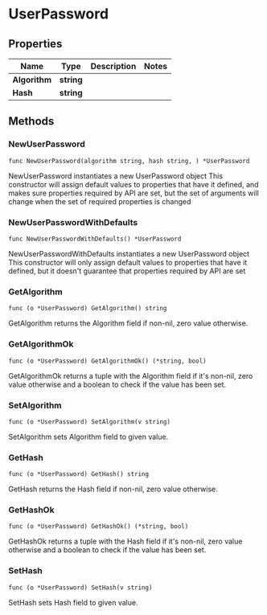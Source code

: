 # UserPassword

## Properties

|Name | Type | Description | Notes|
|------------ | ------------- | ------------- | -------------|
|**Algorithm** | **string** |  | |
|**Hash** | **string** |  | |

## Methods

### NewUserPassword

`func NewUserPassword(algorithm string, hash string, ) *UserPassword`

NewUserPassword instantiates a new UserPassword object
This constructor will assign default values to properties that have it defined,
and makes sure properties required by API are set, but the set of arguments
will change when the set of required properties is changed

### NewUserPasswordWithDefaults

`func NewUserPasswordWithDefaults() *UserPassword`

NewUserPasswordWithDefaults instantiates a new UserPassword object
This constructor will only assign default values to properties that have it defined,
but it doesn't guarantee that properties required by API are set

### GetAlgorithm

`func (o *UserPassword) GetAlgorithm() string`

GetAlgorithm returns the Algorithm field if non-nil, zero value otherwise.

### GetAlgorithmOk

`func (o *UserPassword) GetAlgorithmOk() (*string, bool)`

GetAlgorithmOk returns a tuple with the Algorithm field if it's non-nil, zero value otherwise
and a boolean to check if the value has been set.

### SetAlgorithm

`func (o *UserPassword) SetAlgorithm(v string)`

SetAlgorithm sets Algorithm field to given value.


### GetHash

`func (o *UserPassword) GetHash() string`

GetHash returns the Hash field if non-nil, zero value otherwise.

### GetHashOk

`func (o *UserPassword) GetHashOk() (*string, bool)`

GetHashOk returns a tuple with the Hash field if it's non-nil, zero value otherwise
and a boolean to check if the value has been set.

### SetHash

`func (o *UserPassword) SetHash(v string)`

SetHash sets Hash field to given value.



